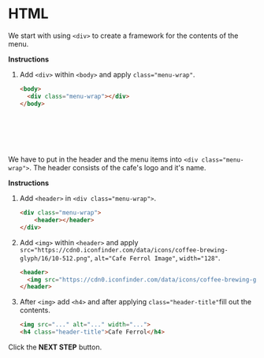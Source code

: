 # HTML
We start with using `<div>` to create a framework for the contents of the menu. 

**Instructions**

1. Add `<div>` within `<body>` and apply `class="menu-wrap"`.
    ```html
    <body>
      <div class="menu-wrap"></div>
    </body>
    ```


​    
### <header>
We have to put in the header and the menu items into `<div class="menu-wrap">`. The header consists of the cafe's logo and it's name. 

**Instructions**
1. Add `<header>` in `<div class="menu-wrap">`.
    ```html
    <div class="menu-wrap">
        <header></header>
    </div>
    ```
1. Add `<img>` within `<header>` and apply `src="https://cdn0.iconfinder.com/data/icons/coffee-brewing-glyph/16/10-512.png"`, `alt="Cafe Ferrol Image"`, `width="128"`.
    ```html
    <header>
      <img src="https://cdn0.iconfinder.com/data/icons/coffee-brewing-glyph/16/10-512.png" alt="Cafe Ferrol image" width="128">
    </header>
    ```
1. After `<img>` add `<h4>` and after applying `class="header-title"`fill out the contents.
    ```html
    <img src="..." alt="..." width="...">
    <h4 class="header-title">Cafe Ferrol</h4> 
    ```



Click the **NEXT STEP** button.